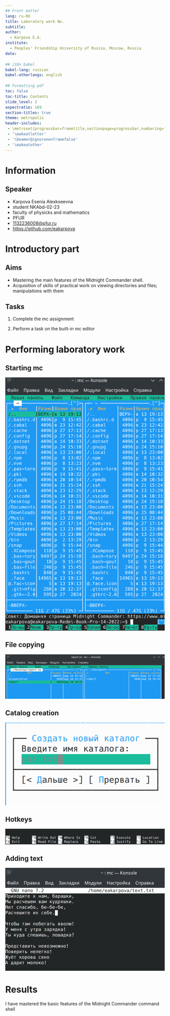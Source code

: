 ```yaml
---
## Front matter
lang: ru-RU
title: Laboratory work No.
subtitle:
author:
  - Karpova E.A.
institute:
  - Peoples' Friendship University of Russia, Moscow, Russia
date:

## i18n babel
babel-lang: russian
babel-otherlangs: english

## Formatting pdf
toc: false
toc-title: Contents
slide_level: 2
aspectratio: 169
section-titles: true
theme: metropolis
header-includes:
 - \metroset{progressbar=frametitle,sectionpage=progressbar,numbering=fraction}
 - '\makeatletter'
 - '\beamer@ignorenonframefalse'
 - '\makeatother'
---
```


# Information

## Speaker

  * Karpova Esenia Alexkseevna
  * student NKAbd-02-23
  * faculty of physicks and mathematics
  * PFUR
  * [1132236008@pfur.ru](mailto:1132236008@pfur.ru)
  * <https://github.com/eakarpova>

# Introductory part

## Aims

- Mastering the main features of the Midnight Commander shell.
- Acquisition of skills of practical work on viewing directories and files; manipulations with them

## Tasks

1. Complete the mc assignment

2. Perform a task on the built-in mc editor


# Performing laboratory work

## Starting mc

![](image/2.png)

## File copying

![](image/3.png)

## Catalog creation

![](image/7.png)

## Hotkeys

![](image/13.png)

## Adding text

![](image/16.png)

# Results

I have mastered the basic features of the Midnight Commander command shell
